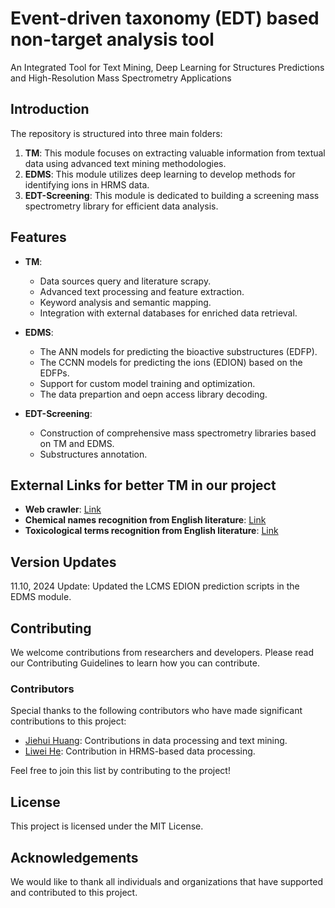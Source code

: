 # Event-driven taxonomy (EDT) based non-target analysis tool

An Integrated Tool for Text Mining, Deep Learning for Structures Predictions and High-Resolution Mass Spectrometry Applications

## Introduction

The repository is structured into three main folders:

1. **TM**: This module focuses on extracting valuable information from textual data using advanced text mining methodologies.
2. **EDMS**: This module utilizes deep learning to develop methods for identifying ions in HRMS data.
3. **EDT-Screening**: This module is dedicated to building a screening mass spectrometry library for efficient data analysis.

## Features

- **TM**:
  - Data sources query and literature scrapy.
  - Advanced text processing and feature extraction.
  - Keyword analysis and semantic mapping.
  - Integration with external databases for enriched data retrieval.

- **EDMS**:
  - The ANN models for predicting the bioactive substructures (EDFP).
  - The CCNN models for predicting the ions (EDION) based on the EDFPs.
  - Support for custom model training and optimization.
  - The data prepartion and oepn access library decoding.

- **EDT-Screening**:
  - Construction of comprehensive mass spectrometry libraries based on TM and EDMS.
  - Substructures annotation.

## External Links for better TM in our project

- **Web crawler**: [Link](https://github.com/huangjiehui826/sci_hub_crawler_v1/tree/main/sci_hub_crawler_v1)
- **Chemical names recognition from English literature**: [Link](https://github.com/huangjiehui826/chemical_ner_v1)
- **Toxicological terms recognition from English literature**: [Link](https://github.com/huangjiehui826/aop_ner_v1)

## Version Updates
11.10, 2024 Update: Updated the LCMS EDION prediction scripts in the EDMS module.

## Contributing

We welcome contributions from researchers and developers. Please read our Contributing Guidelines to learn how you can contribute.

### Contributors
Special thanks to the following contributors who have made significant contributions to this project:

- [Jiehui Huang](https://github.com/huangjiehui826): Contributions in data processing and text mining.
- [Liwei He](https://github.com/heliwei30): Contribution in HRMS-based data processing.

Feel free to join this list by contributing to the project!

## License

This project is licensed under the MIT License.

## Acknowledgements

We would like to thank all individuals and organizations that have supported and contributed to this project.
